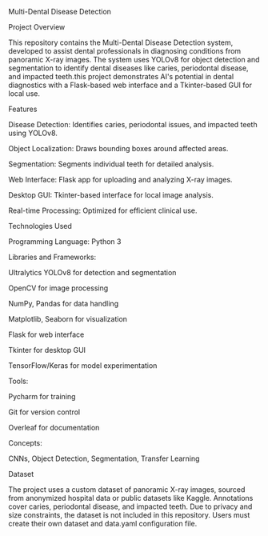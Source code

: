 Multi-Dental Disease Detection

Project Overview

This repository contains the Multi-Dental Disease Detection system, developed to assist dental professionals in diagnosing conditions from panoramic X-ray images. The system uses YOLOv8 for object detection and segmentation to identify dental diseases like caries, periodontal disease, and impacted teeth.this project demonstrates AI's potential in dental diagnostics with a Flask-based web interface and a Tkinter-based GUI for local use.

Features



Disease Detection: Identifies caries, periodontal issues, and impacted teeth using YOLOv8.



Object Localization: Draws bounding boxes around affected areas.



Segmentation: Segments individual teeth for detailed analysis.



Web Interface: Flask app for uploading and analyzing X-ray images.



Desktop GUI: Tkinter-based interface for local image analysis.



Real-time Processing: Optimized for efficient clinical use.

Technologies Used





Programming Language: Python 3



Libraries and Frameworks:





Ultralytics YOLOv8 for detection and segmentation



OpenCV for image processing



NumPy, Pandas for data handling



Matplotlib, Seaborn for visualization



Flask for web interface



Tkinter for desktop GUI



TensorFlow/Keras for model experimentation



Tools:





Pycharm for training



Git for version control



Overleaf for documentation



Concepts:





CNNs, Object Detection, Segmentation, Transfer Learning

Dataset

The project uses a custom dataset of panoramic X-ray images, sourced from anonymized hospital data or public datasets like Kaggle. Annotations cover caries, periodontal disease, and impacted teeth. Due to privacy and size constraints, the dataset is not included in this repository. Users must create their own dataset and data.yaml configuration file.
